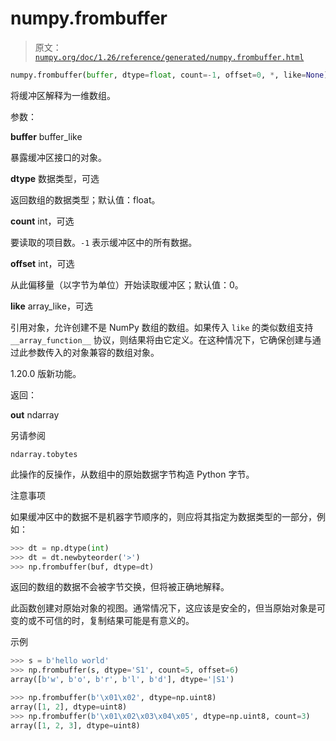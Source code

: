 # numpy.frombuffer

> 原文：[`numpy.org/doc/1.26/reference/generated/numpy.frombuffer.html`](https://numpy.org/doc/1.26/reference/generated/numpy.frombuffer.html)

```py
numpy.frombuffer(buffer, dtype=float, count=-1, offset=0, *, like=None)
```

将缓冲区解释为一维数组。

参数：

**buffer** buffer_like

暴露缓冲区接口的对象。

**dtype** 数据类型，可选

返回数组的数据类型；默认值：float。

**count** int，可选

要读取的项目数。`-1` 表示缓冲区中的所有数据。

**offset** int，可选

从此偏移量（以字节为单位）开始读取缓冲区；默认值：0。

**like** array_like，可选

引用对象，允许创建不是 NumPy 数组的数组。如果传入 `like` 的类似数组支持 `__array_function__` 协议，则结果将由它定义。在这种情况下，它确保创建与通过此参数传入的对象兼容的数组对象。

1.20.0 版新功能。

返回：

**out** ndarray

另请参阅

`ndarray.tobytes`

此操作的反操作，从数组中的原始数据字节构造 Python 字节。

注意事项

如果缓冲区中的数据不是机器字节顺序的，则应将其指定为数据类型的一部分，例如：

```py
>>> dt = np.dtype(int)
>>> dt = dt.newbyteorder('>')
>>> np.frombuffer(buf, dtype=dt) 
```

返回的数组的数据不会被字节交换，但将被正确地解释。

此函数创建对原始对象的视图。通常情况下，这应该是安全的，但当原始对象是可变的或不可信的时，复制结果可能是有意义的。

示例

```py
>>> s = b'hello world'
>>> np.frombuffer(s, dtype='S1', count=5, offset=6)
array([b'w', b'o', b'r', b'l', b'd'], dtype='|S1') 
```

```py
>>> np.frombuffer(b'\x01\x02', dtype=np.uint8)
array([1, 2], dtype=uint8)
>>> np.frombuffer(b'\x01\x02\x03\x04\x05', dtype=np.uint8, count=3)
array([1, 2, 3], dtype=uint8) 
```
